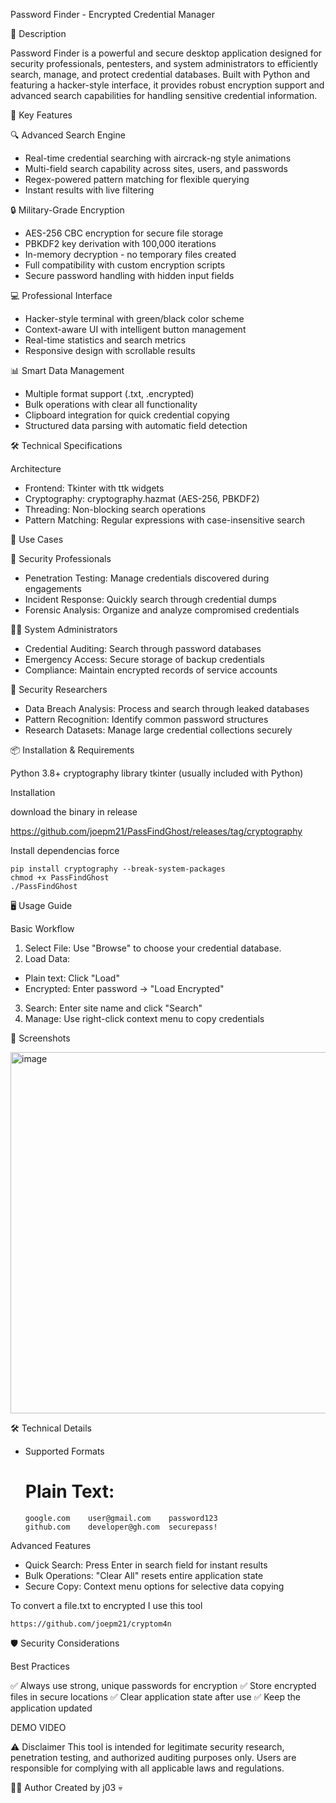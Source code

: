 Password Finder - Encrypted Credential Manager

📖 Description

Password Finder is a powerful and secure desktop application designed for security professionals, pentesters, and system administrators to efficiently search, manage, and protect credential databases. Built with Python and featuring a hacker-style interface, it provides robust encryption support and advanced search capabilities for handling sensitive credential information.

🚀 Key Features

🔍 Advanced Search Engine

 - Real-time credential searching with aircrack-ng style animations
 - Multi-field search capability across sites, users, and passwords
 - Regex-powered pattern matching for flexible querying
 - Instant results with live filtering

🔒 Military-Grade Encryption

 - AES-256 CBC encryption for secure file storage
 - PBKDF2 key derivation with 100,000 iterations
 - In-memory decryption - no temporary files created
 - Full compatibility with custom encryption scripts
 - Secure password handling with hidden input fields

💻 Professional Interface

 - Hacker-style terminal with green/black color scheme
 - Context-aware UI with intelligent button management
 - Real-time statistics and search metrics
 - Responsive design with scrollable results

📊 Smart Data Management

 - Multiple format support (.txt, .encrypted)
 - Bulk operations with clear all functionality
 - Clipboard integration for quick credential copying
 - Structured data parsing with automatic field detection

🛠️ Technical Specifications

Architecture

- Frontend: Tkinter with ttk widgets
- Cryptography: cryptography.hazmat (AES-256, PBKDF2)
- Threading: Non-blocking search operations
- Pattern Matching: Regular expressions with case-insensitive search

🎯 Use Cases

🔐 Security Professionals

 - Penetration Testing: Manage credentials discovered during engagements
 - Incident Response: Quickly search through credential dumps
 - Forensic Analysis: Organize and analyze compromised credentials

👨‍💼 System Administrators
 
 - Credential Auditing: Search through password databases
 - Emergency Access: Secure storage of backup credentials
 - Compliance: Maintain encrypted records of service accounts

🔬 Security Researchers
 
 - Data Breach Analysis: Process and search through leaked databases
 - Pattern Recognition: Identify common password structures
 - Research Datasets: Manage large credential collections securely

📦 Installation & Requirements

Python 3.8+
cryptography library
tkinter (usually included with Python)

Installation 

download the binary in release

https://github.com/joepm21/PassFindGhost/releases/tag/cryptography

Install dependencias force

    pip install cryptography --break-system-packages
    chmod +x PassFindGhost
    ./PassFindGhost

🖥️ Usage Guide

Basic Workflow

1. Select File: Use "Browse" to choose your credential database.
2. Load Data:
  - Plain text: Click "Load"
  - Encrypted: Enter password → "Load Encrypted"
3. Search: Enter site name and click "Search"
4. Manage: Use right-click context menu to copy credentials

📸 Screenshots

<img width="711" height="578" alt="image" src="https://github.com/user-attachments/assets/a5271758-8c88-4974-afb6-f5a241724d10" />

🛠️ Technical Details
- Supported Formats
  # Plain Text:
      google.com    user@gmail.com    password123
      github.com    developer@gh.com  securepass!

Advanced Features

 - Quick Search: Press Enter in search field for instant results
 - Bulk Operations: "Clear All" resets entire application state
 - Secure Copy: Context menu options for selective data copying

To convert a file.txt to encrypted I use this tool

    https://github.com/joepm21/cryptom4n

🛡️ Security Considerations

Best Practices

✅ Always use strong, unique passwords for encryption
✅ Store encrypted files in secure locations
✅ Clear application state after use
✅ Keep the application updated

DEMO VIDEO 




⚠️ Disclaimer
This tool is intended for legitimate security research, penetration testing, and authorized auditing purposes only. Users are responsible for complying with all applicable laws and regulations.

👨‍💻 Author
Created by j03 💀
